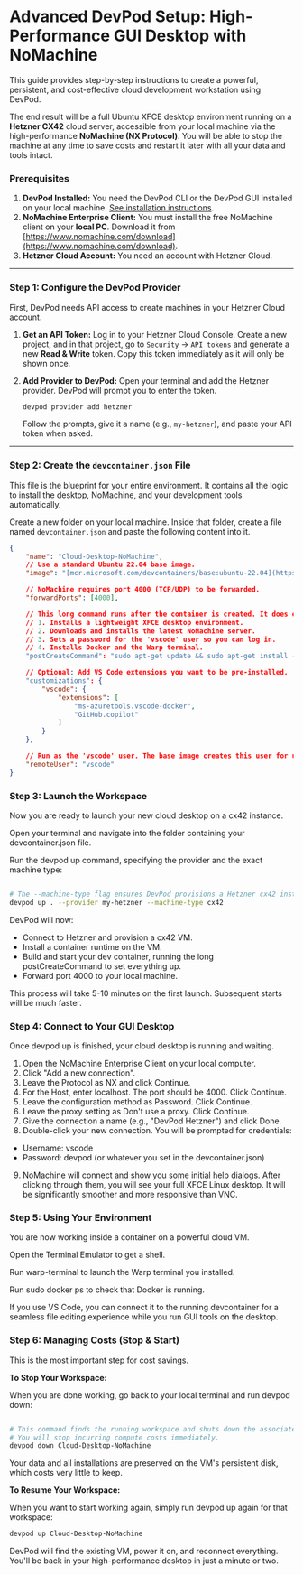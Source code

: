 # Advanced DevPod Setup: High-Performance GUI Desktop with NoMachine

This guide provides step-by-step instructions to create a powerful, persistent, and cost-effective cloud development workstation using DevPod.

The end result will be a full Ubuntu XFCE desktop environment running on a **Hetzner CX42** cloud server, accessible from your local machine via the high-performance **NoMachine (NX Protocol)**. You will be able to stop the machine at any time to save costs and restart it later with all your data and tools intact.

### **Prerequisites**

1.  **DevPod Installed:** You need the DevPod CLI or the DevPod GUI installed on your local machine. [See installation instructions](https://devpod.sh/docs/getting-started/install).
2.  **NoMachine Enterprise Client:** You must install the free NoMachine client on your **local PC**. Download it from [https://www.nomachine.com/download](https://www.nomachine.com/download).
3.  **Hetzner Cloud Account:** You need an account with Hetzner Cloud.

---

### **Step 1: Configure the DevPod Provider**

First, DevPod needs API access to create machines in your Hetzner Cloud account.

1.  **Get an API Token:** Log in to your Hetzner Cloud Console. Create a new project, and in that project, go to `Security` -> `API tokens` and generate a new **Read & Write** token. Copy this token immediately as it will only be shown once.

2.  **Add Provider to DevPod:** Open your terminal and add the Hetzner provider. DevPod will prompt you to enter the token.

    ```bash
    devpod provider add hetzner
    ```

    Follow the prompts, give it a name (e.g., `my-hetzner`), and paste your API token when asked.

---

### **Step 2: Create the `devcontainer.json` File**

This file is the blueprint for your entire environment. It contains all the logic to install the desktop, NoMachine, and your development tools automatically.

Create a new folder on your local machine. Inside that folder, create a file named `devcontainer.json` and paste the following content into it.

```json
{
	"name": "Cloud-Desktop-NoMachine",
	// Use a standard Ubuntu 22.04 base image.
	"image": "[mcr.microsoft.com/devcontainers/base:ubuntu-22.04](https://mcr.microsoft.com/devcontainers/base:ubuntu-22.04)",

	// NoMachine requires port 4000 (TCP/UDP) to be forwarded.
	"forwardPorts": [4000],

	// This long command runs after the container is created. It does everything:
	// 1. Installs a lightweight XFCE desktop environment.
	// 2. Downloads and installs the latest NoMachine server.
	// 3. Sets a password for the 'vscode' user so you can log in.
	// 4. Installs Docker and the Warp terminal.
	"postCreateCommand": "sudo apt-get update && sudo apt-get install -y xfce4 xfce4-goodies dbus-x11 wget && sudo apt-get clean -y && sudo rm -rf /var/lib/apt/lists/* && wget [https://download.nomachine.com/download/8.12/Linux/nomachine_8.12.12_1_amd64.deb](https://download.nomachine.com/download/8.12/Linux/nomachine_8.12.12_1_amd64.deb) -O /tmp/nomachine.deb && sudo dpkg -i /tmp/nomachine.deb && sudo rm /tmp/nomachine.deb && echo 'vscode:devpod' | sudo chpasswd && sudo apt-get update && sudo apt-get install -y docker.io gpg && wget -qO- [https://apt.warp.dev/key.asc](https://apt.warp.dev/key.asc) | sudo gpg --dearmor -o /usr/share/keyrings/warp.gpg && echo 'deb [arch=amd64 signed-by=/usr/share/keyrings/warp.gpg] [https://apt.warp.dev/](https://apt.warp.dev/) stable main' | sudo tee /etc/apt/sources.list.d/warp.list && sudo apt-get update && sudo apt-get install -y warp-terminal",

	// Optional: Add VS Code extensions you want to be pre-installed.
	"customizations": {
		"vscode": {
			"extensions": [
				"ms-azuretools.vscode-docker",
				"GitHub.copilot"
			]
		}
	},

	// Run as the 'vscode' user. The base image creates this user for us.
	"remoteUser": "vscode"
}
```

### Step 3: Launch the Workspace
Now you are ready to launch your new cloud desktop on a cx42 instance.

Open your terminal and navigate into the folder containing your devcontainer.json file.

Run the devpod up command, specifying the provider and the exact machine type:

```Bash

# The --machine-type flag ensures DevPod provisions a Hetzner cx42 instance.
devpod up . --provider my-hetzner --machine-type cx42
```

DevPod will now:

- Connect to Hetzner and provision a cx42 VM.
- Install a container runtime on the VM.
- Build and start your dev container, running the long postCreateCommand to set everything up.
- Forward port 4000 to your local machine.

This process will take 5-10 minutes on the first launch. Subsequent starts will be much faster.

### Step 4: Connect to Your GUI Desktop
Once devpod up is finished, your cloud desktop is running and waiting.

1. Open the NoMachine Enterprise Client on your local computer.
2. Click "Add a new connection".
3. Leave the Protocol as NX and click Continue.
4. For the Host, enter localhost. The port should be 4000. Click Continue.
5. Leave the configuration method as Password. Click Continue.
6. Leave the proxy setting as Don't use a proxy. Click Continue.
7. Give the connection a name (e.g., "DevPod Hetzner") and click Done.
8. Double-click your new connection. You will be prompted for credentials:
  - Username: vscode
  - Password: devpod (or whatever you set in the devcontainer.json)
9. NoMachine will connect and show you some initial help dialogs. After clicking through them, you will see your full XFCE Linux desktop. It will be significantly smoother and more responsive than VNC.

### Step 5: Using Your Environment
You are now working inside a container on a powerful cloud VM.

Open the Terminal Emulator to get a shell.

Run warp-terminal to launch the Warp terminal you installed.

Run sudo docker ps to check that Docker is running.

If you use VS Code, you can connect it to the running devcontainer for a seamless file editing experience while you run GUI tools on the desktop.

### Step 6: Managing Costs (Stop & Start)
This is the most important step for cost savings.

**To Stop Your Workspace:**

When you are done working, go back to your local terminal and run devpod down:

```Bash

# This command finds the running workspace and shuts down the associated cloud VM.
# You will stop incurring compute costs immediately.
devpod down Cloud-Desktop-NoMachine
```
Your data and all installations are preserved on the VM's persistent disk, which costs very little to keep.

**To Resume Your Workspace:**

When you want to start working again, simply run devpod up again for that workspace:

```Bash
devpod up Cloud-Desktop-NoMachine
```

DevPod will find the existing VM, power it on, and reconnect everything. You'll be back in your high-performance desktop in just a minute or two.

